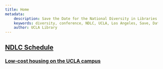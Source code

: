 ```yaml
---
title: Home
metadata:
    description: Save the Date for the National Diversity in Libraries Conference (NDLC) 2016 UCLA, Los Angeles, California where library staff discuss issues relating to diversity.
    keywords: diversity, conference, NDLC, UCLA, Los Angeles, Save, Date, national, 2016, what is diversity, diversity committee
    author: UCLA Library
---
```


## [NDLC Schedule](../02.ndlc-schedule/program.md)

### [Low-cost housing on the UCLA campus](../04.venue/venue.md)
